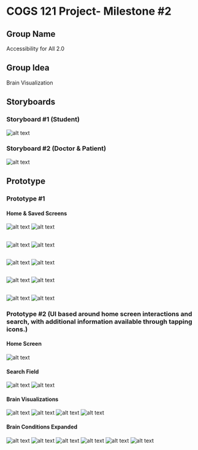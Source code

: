 # COGS 121 Project- Milestone #2

## Group Name

  Accessibility for All 2.0
  
## Group Idea

  Brain Visualization 

## Storyboards

### Storyboard #1 (Student) 
![alt text](https://github.com/rchamber1/COGS_121_Project/blob/master/prototype_/storyboard_student.png)


### Storyboard #2 (Doctor & Patient)
![alt text](https://github.com/rchamber1/COGS_121_Project/blob/master/prototype_/Storyboard_patient.png)

## Prototype

### Prototype #1 
#### Home & Saved Screens
![alt text](https://github.com/rchamber1/COGS_121_Project/blob/master/prototype_/iPhone%206-7-8%20%E2%80%93%201.png)
![alt text](https://github.com/rchamber1/COGS_121_Project/blob/master/prototype_/iPhone%206-7-8%20%E2%80%93%202.png)

##
![alt text](https://github.com/rchamber1/COGS_121_Project/blob/master/prototype_/iPhone%206-7-8%20%E2%80%93%201.1.png)
![alt text](https://github.com/rchamber1/COGS_121_Project/blob/master/prototype_/iPhone%206-7-8%20%E2%80%93%201.2.png)

##
![alt text](https://github.com/rchamber1/COGS_121_Project/blob/master/prototype_/iPhone%206-7-8%20%E2%80%93%202.1.png)
![alt text](https://github.com/rchamber1/COGS_121_Project/blob/master/prototype_/iPhone%206-7-8%20%E2%80%93%202.2.png)

##
![alt text](https://github.com/rchamber1/COGS_121_Project/blob/master/prototype_/iPhone%206-7-8%20%E2%80%93%203.1.png)
![alt text](https://github.com/rchamber1/COGS_121_Project/blob/master/prototype_/iPhone%206-7-8%20%E2%80%93%203.2.png)

##
![alt text](https://github.com/rchamber1/COGS_121_Project/blob/master/prototype_/iPhone%206-7-8%20%E2%80%93%204.1.png)
![alt text](https://github.com/rchamber1/COGS_121_Project/blob/master/prototype_/iPhone%206-7-8%20%E2%80%93%204.2.png)

### Prototype #2 (UI based around home screen interactions and search, with additional information available through tapping icons.)
#### Home Screen
![alt text](https://github.com/rchamber1/COGS_121_Project/blob/master/prototype_2_fixed/Home_Screen.png)

#### Search Field
![alt text](https://github.com/rchamber1/COGS_121_Project/blob/master/prototype_2_fixed/Search.png)
![alt text](https://github.com/rchamber1/COGS_121_Project/blob/master/prototype_2_fixed/Search_Filled.png)

#### Brain Visualizations
![alt text](https://github.com/rchamber1/COGS_121_Project/blob/master/prototype_2_fixed/Brain_Cut_Selection.png)
![alt text](https://github.com/rchamber1/COGS_121_Project/blob/master/prototype_2_fixed/Brain_Visual_Front.png)
![alt text](https://github.com/rchamber1/COGS_121_Project/blob/master/prototype_2_fixed/Brain_Visual_Side.png)
![alt text](https://github.com/rchamber1/COGS_121_Project/blob/master/prototype_2_fixed/Brain_Visual_Top.png)

#### Brain Conditions Expanded
![alt text](https://github.com/rchamber1/COGS_121_Project/blob/master/prototype_2_fixed/Seizure.png)
![alt text](https://github.com/rchamber1/COGS_121_Project/blob/master/prototype_2_fixed/Stroke.png)
![alt text](https://github.com/rchamber1/COGS_121_Project/blob/master/prototype_2_fixed/Alzheimers.png)
![alt text](https://github.com/rchamber1/COGS_121_Project/blob/master/prototype_2_fixed/Parkinsons.png)
![alt text](https://github.com/rchamber1/COGS_121_Project/blob/master/prototype_2_fixed/MS.png)
![alt text](https://github.com/rchamber1/COGS_121_Project/blob/master/prototype_2_fixed/ALS.png)
